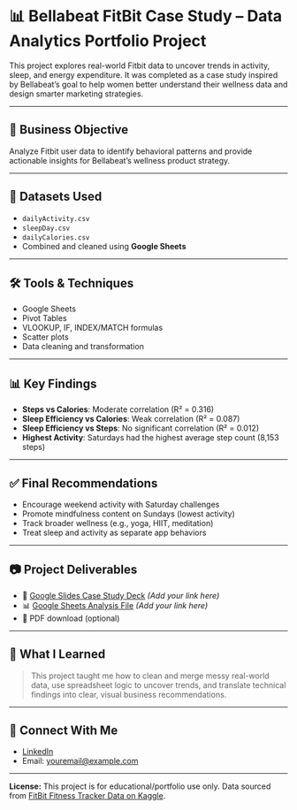 
# 📊 Bellabeat FitBit Case Study – Data Analytics Portfolio Project

This project explores real-world Fitbit data to uncover trends in activity, sleep, and energy expenditure. It was completed as a case study inspired by Bellabeat’s goal to help women better understand their wellness data and design smarter marketing strategies.

---

## 🧠 Business Objective

Analyze Fitbit user data to identify behavioral patterns and provide actionable insights for Bellabeat’s wellness product strategy.

---

## 📁 Datasets Used

- `dailyActivity.csv`
- `sleepDay.csv`
- `dailyCalories.csv`
- Combined and cleaned using **Google Sheets**

---

## 🛠 Tools & Techniques

- Google Sheets
- Pivot Tables
- VLOOKUP, IF, INDEX/MATCH formulas
- Scatter plots
- Data cleaning and transformation

---

## 📊 Key Findings

- **Steps vs Calories**: Moderate correlation (R² = 0.316)
- **Sleep Efficiency vs Calories**: Weak correlation (R² = 0.087)
- **Sleep Efficiency vs Steps**: No significant correlation (R² = 0.012)
- **Highest Activity**: Saturdays had the highest average step count (8,153 steps)

---

## ✅ Final Recommendations

- Encourage weekend activity with Saturday challenges
- Promote mindfulness content on Sundays (lowest activity)
- Track broader wellness (e.g., yoga, HIIT, meditation)
- Treat sleep and activity as separate app behaviors

---

## 📷 Project Deliverables

- 📄 [Google Slides Case Study Deck](#) *(Add your link here)*
- 📊 [Google Sheets Analysis File](#) *(Add your link here)*
- 📎 PDF download (optional)

---

## 💬 What I Learned

> This project taught me how to clean and merge messy real-world data, use spreadsheet logic to uncover trends, and translate technical findings into clear, visual business recommendations.

---

## 🔗 Connect With Me

- [LinkedIn](#)
- Email: youremail@example.com

---

**License:** This project is for educational/portfolio use only. Data sourced from [FitBit Fitness Tracker Data on Kaggle](https://www.kaggle.com/datasets/arashnic/fitbit).
